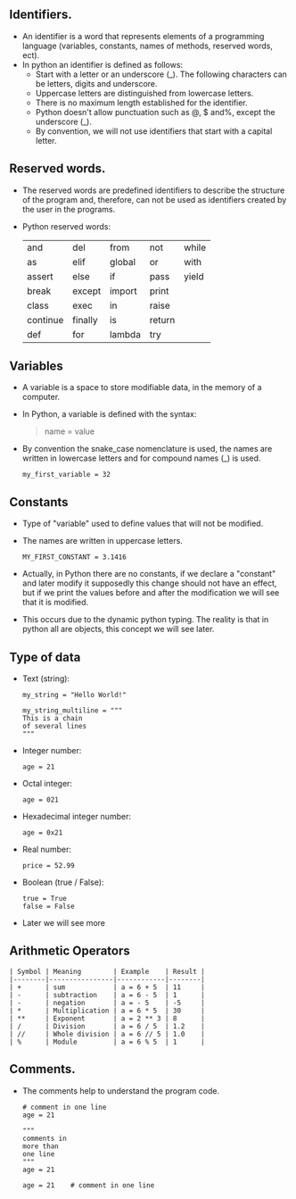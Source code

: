 ## Identifiers. 

- An identifier is a word that represents elements of a programming language (variables, constants, names of methods, reserved words, ect).
- In python an identifier is defined as follows:
    - Start with a letter or an underscore (_). The following characters can be letters, digits and underscore.
    - Uppercase letters are distinguished from lowercase letters.
    - There is no maximum length established for the identifier.
    - Python doesn't allow punctuation such as @, $ and%, except the underscore (_).
    - By convention, we will not use identifiers that start with a capital letter.


## Reserved words.

- The reserved words are predefined identifiers to describe the structure of the program and, therefore, can not be used as identifiers created by the user in the programs.
- Python reserved words:

    |          |         |        |        |       |
    |----------|---------|--------|--------|-------|
    | and      | del     | from   | not    | while |
    | as       | elif    | global | or     | with  |
    | assert   | else    | if     | pass   | yield |
    | break    | except  | import | print  |
    | class    | exec    | in     | raise  |
    | continue | finally | is     | return | 
    | def      | for     | lambda | try    |
    
    
## Variables

- A variable is a space to store modifiable data, in the memory of a computer.
- In Python, a variable is defined with the syntax:
    
    > name = value
    
- By convention the snake_case nomenclature is used, the names are written in lowercase letters and for compound names (_) is used.
    
    ``` 
    my_first_variable = 32
    ```
    
    
## Constants

- Type of "variable" used to define values that will not be modified.
- The names are written in uppercase letters.

    ``` 
    MY_FIRST_CONSTANT = 3.1416
    ```
    
- Actually, in Python there are no constants, if we declare a "constant" and later modify it supposedly this change should not have an effect, but if we print the values before and after the modification we will see that it is modified.
- This occurs due to the dynamic python typing. The reality is that in python all are objects, this concept we will see later.
    
    
## Type of data

- Text (string):

    ``` 
    my_string = "Hello World!"
    ```
     
    ``` 
    my_string_multiline = """
    This is a chain
    of several lines
    """
    ```
    
- Integer number:

    ``` 
    age = 21
    ```

- Octal integer:

    ``` 
    age = 021
    ```

- Hexadecimal integer number:

    ``` 
    age = 0x21
    ```

- Real number:

    ``` 
    price = 52.99
    ```

- Boolean (true / False):

    ``` 
    true = True
    false = False
    ```
    
- Later we will see more


## Arithmetic Operators

    | Symbol | Meaning        | Example    | Result |
    |--------|----------------|------------|--------|
    | +      | sum            | a = 6 + 5  | 11     |
    | -      | subtraction    | a = 6 - 5  | 1      |
    | -      | negation       | a = - 5    | -5     |
    | *      | Multiplication | a = 6 * 5  | 30     |
    | **     | Exponent       | a = 2 ** 3 | 8      |
    | /      | Division       | a = 6 / 5  | 1.2    |  
    | //     | Whole division | a = 6 // 5 | 1.0    |  
    | %      | Module         | a = 6 % 5  | 1      |
    
    
## Comments.

- The comments help to understand the program code.

    ```
    # comment in one line
    age = 21
    
    """
    comments in
    more than
    one line
    """
    age = 21
    
    age = 21    # comment in one line
    ```

























